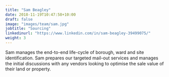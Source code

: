 ```yaml
---
title: "Sam Beagley"
date: 2018-11-19T10:47:58+10:00
draft: false
image: "images/team/sam.jpg"
jobtitle: "Sourcing"
linkedinurl: "https://www.linkedin.com/in/sam-beagley-39499075/"
weight: 3
---
```


Sam manages the end-to-end life-cycle of borough, ward and site identiﬁcation. Sam prepares our targeted mail-out services and manages the initial discussions with any vendors looking to optimise the sale value of their land or property.

